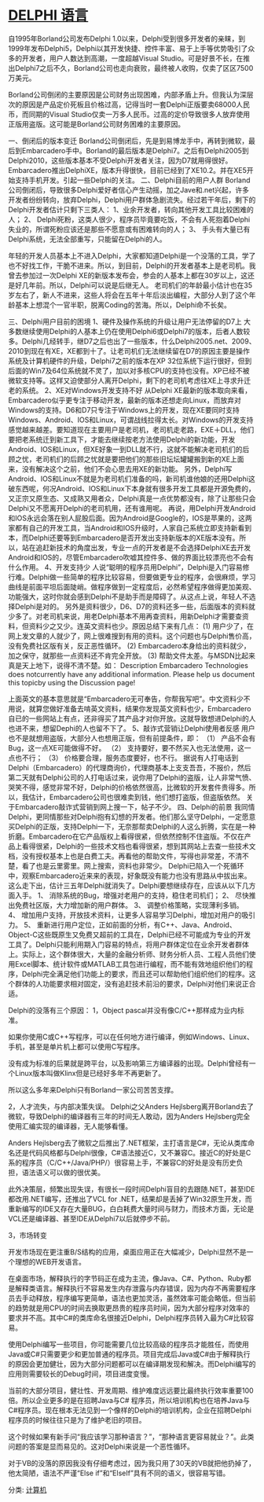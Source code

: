 # [DELPHI 语言](https://www.cnblogs.com/bolang100/p/9804938.html)

自1995年Borland公司发布Delphi 1.0以来，Delphi受到很多开发者的亲睐，到1999年发布Delphi5，Delphi以其开发快捷、控件丰富、易于上手等优势吸引了众多的开发者，用户人数达到高潮，一度超越Visual
 Studio。可是好景不长，在推出Delphi7之后不久，Borland公司也走向衰败，最终被人收购，仅卖了区区7500万美元。
 
Borland公司倒闭的主要原因是公司财务出现困难，内部矛盾上升。但我认为深层次的原因是产品定价死板且价格过高，记得当时一套Delphi正版要卖68000人民币，而同期的Visual
 Studio仅卖一万多人民币。过高的定价导致很多人放弃使用正版用盗版。这可能是Borland公司财务困难的主要原因。
 
一、倒闭后的版本变迁
 Borland公司倒闭后，先是到易博龙手中，再转到微软，最后到Embarcadero手中。Borland的最后版本是Delphi7。之后有Delphi2005到Delphi2010，这些版本基本不受Delphi开发者关注，因为D7就用得很好。Embarcadero推出DelphiXE，版本升得很快，目前已经到了XE10.2。并在XE5开始支持手机开发。引起一些Delphi的关注。
二、Delphi目前的用户人群
Borland公司倒闭后，导致很多Delphi爱好者信心产生动摇，加之Jave和.net兴起，许多开发者纷纷转向，放弃Delphi，Delphi用户群体急剧流失。经过若干年后，剩下的Delphi开发者估计只剩下三类人：
1、业余开发者，转向其他开发工具比较困难的人；
2、 Delphi死粉，这类人很少，程序员毕竟要吃饭，不会有人死抱着Delphi失业的，所谓死粉应该还是那些不愿意或有困难转向的人；
3、 手头有大量已有Delphi系统，无法全部重写，只能留在Delphi的人。
 
年轻的开发人员基本上不进入Delphi，大家都知道Delphi是一个没落的工具，学了也不好找工作，干脆不进来。所以，到目前，Delphi的开发者基本上是老司机。我曾去参加过一次Delphi
 XE的新版本发布会，参会的人基本上都在30岁以上，这还是好几年前。所以，Delphi可以说是后继无人。
老司机们的年龄最小估计也在35岁左右了，新人不进来，这些人将会在五年十年后淡出编程，大部分人到了这个年龄基本上想混个一官半职，脱离Coding的苦海。所以，Delphi命不长矣。
 
三、Delphi用户目前的困境
 1、硬件及操作系统的升级让用户无法停留的D7上
大多数继续使用Delphi的人基本上仍在使用Delphi6或Delphi7的版本，后者人数较多。Delphi几经转手，继D7之后也出了一些版本，什么Delphi2005.net、2009、2010到现在有XE，XE都到十了。让老司机们无法继续留在D7的原因主要是操作系统及计算机硬件的升级，Delphi7之前的版本在XP
 32位系统下运行很好，但到后面的Win7及64位系统就不灵了，加以对多核CPU的支持也没有。XP已经不被微软支持等。这样又迫使部分人离开Delphi，剩下的老司机考虑往XE上寻求升迁老的系统。
  2、XE对Windows开发支持不好
从Delphi XE最新的版本取向来看，Embarcadero似乎更专注于移动开发，最新的版本还想走向Linux，而放弃对Windows的支持。D6和D7只专注于Windows上的开发，现在XE要同时支持Windows、Android、IOS和Linux，可谓战线拉得太长。对Windows的开发支持感觉越来越差。要知道现在主要用户是老司机，老司机走老路，EXE＋DLL，他们要把老系统迁到新工具下，才能去继续按老方法使用Delphi的新功能，开发Android、IOS和Linux，但XE好象一到DLL就不行，这就不能解决老司机们的后顾之忧，老司机们的后顾之忧就是要把他们的那些旧坛坛罐罐搬到新的XE上面来，没有解决这个之前，他们不会心思去用XE的新功能。
另外，Delphi写Android、IOS和Linux不就是为老司机们准备的吗，新司机谁他娘的还用Delphi这破东西呢，何况Android、IOS和Linux下本身就有很多开发工具都是开源免费的，又正宗又原生态、又成熟又用者众，Delphi真是一点优势都没有，除了让那些只会Delphi又不愿离开Delphi的老司机用，还有谁用呢。
 再说，用Delphi开发Android和IOS永远会落在别人屁股后面。因为Android是Google的，IOS是苹果的，这两家都有自己的开发工具，当Android和IOS升级时，人家自己系统立即支持新看到本，而Delphi还要等到Embarcadero是否开发出支持新版本的XE版本没有。所以，站在追赶新技术的角度出发，专业一点的开发者是不会选择DelphiXE去开发Android和IOS的，尽管Embarcadero吹嘘其控件多、做的界面比较漂亮也不会有什么作用。
4、开发支持少
人说“聪明的程序员用Delphi”，Delphi是入门容易修行难。Delphi做一些简单的程序比较容易，但要做更专业的程序，会很麻烦，学习曲线是前面平坦后面陡峭。做程序做到一定程度后，必然希望程序做得更加美观、功能强大，这时你就会感到Delphi不是助手而是障碍了。从这点上说，年轻人不选择Delphi是对的。
另外是资料很少，D6、D7的资料还多一些，后面版本的资料就少多了。对老司机来说，用老Delphi基本不用再查资料，用新Delphi才需要查资料，但资料少之又少。连英文资料也少。原因总结下来有几点：
(1)     用户少了，在网上发文章的人就少了，网上很难搜到有用的资料。这个问题也与Delphi售价高，没有免费社区版有关，反正恶性循环。
(2)     Embarcadero本身给出的资料就少，加之保守，就那些一点资料还不肯完全开放。
(3)     帮助文件太差。与MSDN比起来真是天上地下，说得不清不楚。如：
Description
Embarcadero Technologies does notcurrently have any additional information. Please help us document this topicby using the Discussion page!

上面英文的基本意思就是“Embarcadero无可奉告，你帮我写吧”。中文资料少不用说，就算您做好准备去啃英文资料，结果你发现英文资料也少，Embarcadero自已的一些网站上有点，还非得买了其产品才对你开放。这就导致想进Delphi的人也进不来，想留Dephi的人也留不下了。
   5、敲诈式营销让Delphi使用者反感
用户也不是就想用盗版，大部分人也想用正版，但有前提条件，即：
（1）  产品不会有Bug，这一点XE可能做得不好。
（2）  支持要好，要不然买入也无法使用，这一点也不行；
（3）  价格要合理，服务态度要好，也不行。
据说有人打电话到Delphi（Embarcadero）的代理商询价，代理商基本上支支吾吾，不报价，然后第二天就有Delphi公司的人打电话过来，说你用了Delphi的盗版，让人非常气愤、哭笑不得，感觉非常不好，Delphi的价格依然很高，比微软的开发套件贵得多。所以，我估计，Embarcadero公司也很难卖到钱，他们想打盗版，但盗版依然。
关于Embarcadero敲诈式营销到网上搜一下，帖子不少。
四、Delphi的前景
我同情Delphi，更同情那些对Delphi抱有幻想的开发者。他们那么坚守Delphi，一定愿意买Delphi的正版，支持Delphi一下，无奈那帮卖Delphi的人这么折腾，实在是一种折磨。Embarcadero在它产品版权上看得很紧，但依然控制不住盗版。不仅在产品上看得很紧，Delphi的一些技术文档也看得很紧，想到其网站上去查一些技术文档，没有授权基本上也是白费工夫。再看他的帮助文件，写得也非常差，不清不楚，看了也是云里雾里。网上搜索，资料也非常少。
Delphi已陷入一个死循环中，观察Embarcadero近来来的表现，好象既没有能力也没有思路从中拔出来。这么走下出，估计三五年Delphi就消失了。Delphi要想继续存在，应该从以下几方面入手。
1、 消除系统的Bug，增强对老用户的支持，稳住老司机们；
2、 尽快推出免费社区版，大力增加新的用户群体。
3、 调整价格策略，实现薄利多销。
4、 增加用户支持，开放技术资料，让更多人容易学习Delphi，增加对用户的吸引力。
5、 重新进行用户定位，正如前面的分析，有C++、Java、Android、Object-C这些既原生又免费又超前的工具在，Delphi已经不可能成为专业的开发工具了。Delphi只能利用期入门容易的特点，将用户群体定位在业余开发者群体上。实际上，这个群体很大，大量的金融分析师、财务分析人员、工程人员他们使用Excel脚本、统计软件或MATLAB工具包进行编程，而不能有效地组织他们的程序，Delphi完全满足他们功能上的要求，而且还可以帮助他们组织他们的程序。这个群体的人功能要求相对固定，没有追赶技术前沿的要求，Delphi对他们来说正合适。

 

Delphi的没落有三个原因：
1，Object pascal并没有像C/C++那样成为业内标准。

如果你使用C或C++写程序，可以在任何地方进行编译，例如Windows、Linux、手机，甚至是单片机上都可以使用C写程序。

没有成为标准的后果就是跨平台，以及影响第三方编译器的出现。Delphi曾经有一个Linux版本叫做Klinx但是已经好多年不再更新了。

所以这么多年来Delphi只有Borland一家公司苦苦支撑。

2，人才流失，与内部决策失误。
Delphi之父Anders Hejlsberg离开Borland去了微软，导致Delphi的编译器有三年的时间无人敢动，因为Anders Hejlsberg完全使用汇编实现的编译器，无人能够看懂。

Anders Hejlsberg去了微软之后推出了.NET框架，主打语言是C#，无论从类库命名还是代码风格都与Delphi很像，C#语法接近C，又不兼容C。接近C的好处是C系的程序员（C/C++/Java/PHP/）很容易上手，不兼容C的好处是没有历史负担，语法语义可以做的很优美。

此外决策层，频繁出现失误，有很长一段时间Delphi盲目的去跟随.NET，甚至IDE都改用.NET编写，还推出了VCL for .NET，结果却是丢掉了Win32原生开发，而重新编写的IDE又存在大量BUG，白白耗费大量时间与财力，而技术方面，无论是VCL还是编译器、甚至IDE从Delphi7以后就停步不前。

3，市场转变

开发市场现在更注重B/S结构的应用，桌面应用正在大幅减少，Delphi显然不是一个理想的WEB开发语言。

在桌面市场，解释执行的字节码正在成为主流，像Java、C#、Python、Ruby都是解释类语言。解释执行不容易发生内存泄露与内存错误，因为内存不再需要程序员去手动释放，程序编写更简单，语法也更加灵活，虽然效率可能会略低，但当前的趋势就是用CPU的时间去换取更昂贵的程序员时间，因为大部分程序对效率的要求并不高。其中C#的类库命名很接近Delphi，Delphi程序员转入最为C#比较容易。

使用Delphi编写一些项目，你可能需要几位比较高级的程序员才能胜任，而使用Java或C#只需要更少和更加普通的程序员。项目完成后Java或C#由于解释执行的原因会更加健壮，因为大部分问题都可以在编译期发现和解决。而Delphi编写的应用则需要较长的Debug时间，项目进度变慢。

当前的大部分项目，健壮性、开发周期、维护难度远远要比最终执行效率重要100倍。所以企业更多的是在招聘Java与C# 程序员，所以培训机构也在培养Java与C#程序员。现在根本无法见到一个像样的Delphi的培训机构，企业在招聘Delphi程序员的时候往往只是为了维护老旧的项目。

这个时候如果有新手问“我应该学习那种语言？”，“那种语言更容易就业？”。此类问题的答案是显而易见的。这对Delphi来说是一个恶性循环。

对于VB的没落的原因我没有仔细考虑过，因为我只用了30天的VB就把他扔掉了，他太简陋，语法不严谨“Else if”和“ElseIf”具有不同的语义，很容易写错。

分类: [计算机](https://www.cnblogs.com/bolang100/category/907154.html)